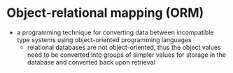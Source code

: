# Object-relational mapping (ORM)
* a programming technique for converting data between incompatible type systems
  using object-oriented programming languages
  * relational databases are not object-oriented,
    thus the object values need to be converted into groups of simpler values
    for storage in the database and converted back upon retrieval 